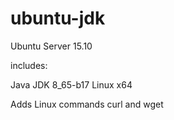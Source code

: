 # ubuntu-jdk

Ubuntu Server 15.10

includes:

  Java JDK 8_65-b17 Linux x64

  Adds Linux commands curl and wget
